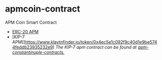# apmcoin-contract
APM Coin Smart Contract

- [ERC-20 APM](https://etherscan.io/token/0xc8c424b91d8ce0137bab4b832b7f7d154156ba6c)
- [KIP-7 APM]]https://www.klaytnfinder.io/token/0x4ec5e1c092f9c40d1e9be5744feddb23935232e9)
*The KIP-7 apm contract can be found at [apm-constantinople-contracts.](https://github.com/apmcoin/apm-constantinople-contracts)*

